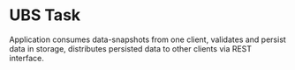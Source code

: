 # UBS Task
Application consumes data-snapshots from one client, validates and persist data in storage, distributes persisted data to other clients via REST interface.

